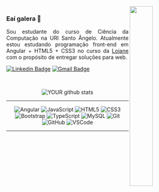 
  <img src="https://media.giphy.com/media/ZVik7pBtu9dNS/giphy.gif" width="35%" align="right" >


### Eaí galera 👋
<p align="justify">Sou estudante do curso de Ciência da Computação na URI Santo Ângelo. Atualmente estou estudando programação front-end em Angular + HTML5 + CSS3 no curso da
<a href="https://github.com/loiane">Loiane</a>
com o propósito de entregar soluções para web.</p>


<div align="left">
  
[![Linkedin Badge](https://img.shields.io/badge/-LinkedIn-blue?style=flat-square&logo=Linkedin&logoColor=white&link=https://www.linkedin.com/in/nathan-heinzmann-616216141/)](https://www.linkedin.com/in/nathan-heinzmann-616216141/) 
[![Gmail Badge](https://img.shields.io/badge/-Gmail-c14438?style=flat-square&logo=Gmail&logoColor=white&link=mailto:nathanhph@gmail.com)](mailto:nathanhph@gmail.com)

</div>

<br>

<div align="center">


   ![YOUR github stats](https://github-readme-stats.vercel.app/api?username=nathanheinzmann&show_icons=true&theme=radical)

</div>


***
<div align="center">
  
![Angular](https://img.shields.io/badge/-Angular-DD0031?style=flat-square&logo=angular)
![JavaScript](https://img.shields.io/badge/-JavaScript-black?style=flat-square&logo=javascript)
![HTML5](https://img.shields.io/badge/-HTML5-E34F26?style=flat-square&logo=html5&logoColor=white)
![CSS3](https://img.shields.io/badge/-CSS3-1572B6?style=flat-square&logo=css3)
![Bootstrap](https://img.shields.io/badge/-Bootstrap-563D7C?style=flat-square&logo=bootstrap)
![TypeScript](https://img.shields.io/badge/-TypeScript-007ACC?style=flat-square&logo=typescript)
![MySQL](https://img.shields.io/badge/-MySQL-4479A1?style=flat-square&logo=mysql&logoColor=white)
![Git](https://img.shields.io/badge/-Git-black?style=flat-square&logo=git)
![GitHub](https://img.shields.io/badge/-GitHub-181717?style=flat-square&logo=github)
![VSCode](https://img.shields.io/badge/-VSCode-007ACC?style=flat-square&logo=visual-studio-code&logoColor=white)

---

</div>



